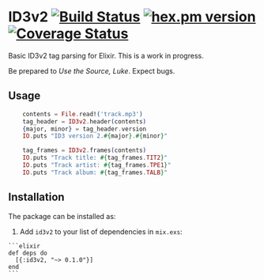 # ID3v2 [![Build Status](https://travis-ci.org/Cheezmeister/elixir-id3v2.svg?branch=master)](https://travis-ci.org/Cheezmeister/elixir-id3v2) [![hex.pm version](https://img.shields.io/hexpm/v/id3v2.svg?style=flat)](https://hex.pm/packages/id3v2) [![Coverage Status](https://coveralls.io/repos/github/Cheezmeister/elixir-id3v2/badge.svg?branch=master)](https://coveralls.io/github/Cheezmeister/elixir-id3v2?branch=master)

Basic ID3v2 tag parsing for Elixir. This is a work in progress. 

Be prepared to *Use the Source, Luke*. Expect bugs.

## Usage

```elixir
    contents = File.read!('track.mp3')
    tag_header = ID3v2.header(contents)
    {major, minor} = tag_header.version
    IO.puts "ID3 version 2.#{major}.#{minor}"

    tag_frames = ID3v2.frames(contents)
    IO.puts "Track title: #{tag_frames.TIT2}"
    IO.puts "Track artist: #{tag_frames.TPE1}"
    IO.puts "Track album: #{tag_frames.TALB}"
```

## Installation

The package can be installed as:

  1. Add `id3v2` to your list of dependencies in `mix.exs`:

    ```elixir
    def deps do
      [{:id3v2, "~> 0.1.0"}]
    end
    ```

